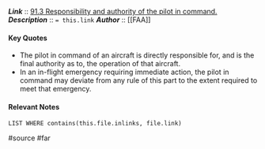 ***Link***      :: [91.3 Responsibility and authority of the pilot in command.](https://www.ecfr.gov/current/title-14/chapter-I/subchapter-F/part-91/subpart-A/section-91.3)
***Description***      :: `= this.link`
***Author*** :: [[FAA]]

#### Key Quotes
* The pilot in command of an aircraft is directly responsible for, and is the final authority as to, the operation of that aircraft.
* In an in-flight emergency requiring immediate action, the pilot in command may deviate from any rule of this part to the extent required to meet that emergency.

#### Relevant Notes
```dataview
LIST WHERE contains(this.file.inlinks, file.link)
```

#source #far 